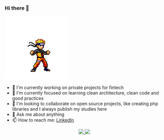 ### Hi there 👋

<img src="https://github.com/guil95/guil95/blob/master/naruto.gif">

- 🔭 I'm currently working on private projects for fintech 
- 🌱 I'm currently focused on learning clean architecture, clean code and good practices
- 👯 I'm looking to collaborate on open source projects, like creating php libraries and I always publish my studies here
- 💬 Ask me about anything
- 📫 How to reach me: [LinkedIn](https://www.linkedin.com/in/guilhermehrodrigues/)

<div align="center">
  <a href="https://github.com/guil95">
  <img height="180em" src="https://github-readme-stats.vercel.app/api?username=guil95&show_icons=true&theme=dark&include_all_commits=true&count_private=true"/>
  <img height="180em" src="https://github-readme-stats.vercel.app/api/top-langs/?username=guil95&layout=compact&langs_count=7&theme=dark"/>
</div>
  

